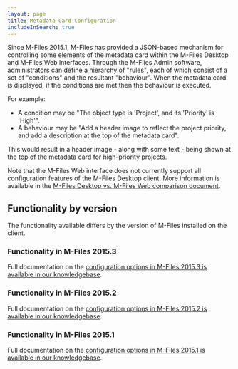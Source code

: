 ```yaml
---
layout: page
title: Metadata Card Configuration
includeInSearch: true
---
```


Since M-Files 2015.1, M-Files has provided a JSON-based mechanism for controlling some elements of the metadata card within the M-Files Desktop and M-Files Web interfaces.  Through the M-Files Admin software, administrators can define a hierarchy of "rules", each of which consist of a set of "conditions" and the resultant "behaviour".  When the metadata card is displayed, if the conditions are met then the behaviour is executed.

For example:
* A condition may be "The object type is 'Project', and its 'Priority' is 'High'".
* A behaviour may be "Add a header image to reflect the project priority, and add a description at the top of the metadata card".

This would result in a header image - along with some text - being shown at the top of the metadata card for high-priority projects.

<p class="note">Note that the M-Files Web interface does not currently support all configuration features of the M-Files Desktop client.  More information is available in the <a href="https://kb.cloudvault.m-files.com/Default.aspx?#3ECA226F-7B54-428B-B539-DE443E6134EC/object/E3847E26-5635-4386-A189-B9086FC9BEBA/latest">M-Files Desktop vs. M-Files Web comparison document</a>.</p>

## Functionality by version

The functionality available differs by the version of M-Files installed on the client.

### Functionality in M-Files 2015.3

<p class="note">Full documentation on the <a href="https://kb.cloudvault.m-files.com/Default.aspx?#3ECA226F-7B54-428B-B539-DE443E6134EC/object/52274027-E7F7-4CD3-B8BF-95071AD8090F/latest">configuration options in M-Files 2015.3 is available in our knowledgebase</a>.</p> 

### Functionality in M-Files 2015.2

<p class="note">Full documentation on the <a href="https://kb.cloudvault.m-files.com/Default.aspx?#3ECA226F-7B54-428B-B539-DE443E6134EC/object/06917B8A-8D5A-4F40-B09E-037EBCF376BA/latest">configuration options in M-Files 2015.2 is available in our knowledgebase</a>.</p> 

### Functionality in M-Files 2015.1

<p class="note">Full documentation on the <a href="https://kb.cloudvault.m-files.com/Default.aspx?#3ECA226F-7B54-428B-B539-DE443E6134EC/object/F4D36C6B-0D51-4F9A-A8FE-715F32541405/latest">configuration options in M-Files 2015.1 is available in our knowledgebase</a>.</p> 


